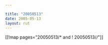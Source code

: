 ```yaml
---

title: "20050513"
date: 2005-05-13
layout: rut
---
```


[[!map pages="20050513/* and ! 20050513/*/*"]]
